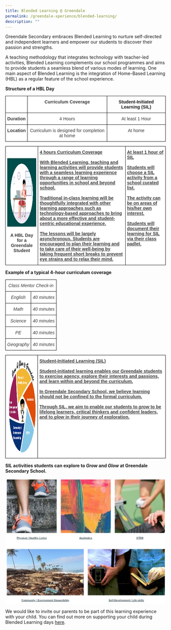 ```yaml
---
title: Blended Learning @ Greendale
permalink: /greendale-xperience/blended-learning/
description: ""
---
```

Greendale Secondary embraces Blended Learning to nurture self-directed and independent learners and empower our students to discover their passion and strengths.

A teaching methodology that integrates technology with teacher-led activities, Blended Learning complements our school programmes and aims to provide students a seamless blend of various modes of learning. One main aspect of Blended Learning is the integration of Home-Based Learning (HBL) as a regular feature of the school experience.

**Structure of a HBL Day**

<style type="text/css">
.tg  {border-collapse:collapse;border-spacing:0;}
.tg td{border-color:black;border-style:solid;border-width:1px;font-family:Arial, sans-serif;font-size:14px;
  overflow:hidden;padding:10px 5px;word-break:normal;}
.tg th{border-color:black;border-style:solid;border-width:1px;font-family:Arial, sans-serif;font-size:14px;
  font-weight:normal;overflow:hidden;padding:10px 5px;word-break:normal;}
.tg .tg-sm4r{background-color:#FFF;color:#3A3A3A;font-weight:bold;text-align:center;vertical-align:top}
.tg .tg-nzmi{background-color:#FFF;color:#3A3A3A;text-align:center;vertical-align:top}
.tg .tg-c1uv{background-color:#FFF;color:#3A3A3A;font-weight:bold;text-align:left;vertical-align:top}
.tg .tg-amwm{font-weight:bold;text-align:center;vertical-align:top}
</style>
<table class="tg">
<thead>
  <tr>
    <th class="tg-c1uv"></th>
    <th class="tg-sm4r">Curriculum Coverage</th>
    <th class="tg-amwm">Student-Initiated Learning (SIL)</th>
  </tr>
</thead>
<tbody>
  <tr>
    <td class="tg-c1uv"><span style="font-weight:bold;font-style:inherit">Duration</span></td>
    <td class="tg-nzmi"><span style="font-weight:inherit;font-style:inherit">4 Hours</span></td>
    <td class="tg-nzmi"><span style="font-weight:inherit;font-style:inherit">At least 1 Hour</span></td>
  </tr>
  <tr>
    <td class="tg-c1uv"><span style="font-weight:bold;font-style:inherit">Location</span></td>
    <td class="tg-nzmi"><span style="font-weight:inherit;font-style:inherit">Curriculum is designed for completion at home</span></td>
    <td class="tg-nzmi"><span style="font-weight:inherit;font-style:inherit">At home</span></td>
  </tr>
</tbody>
</table>

<style type="text/css">
.tg  {border-collapse:collapse;border-spacing:0;}
.tg td{border-color:black;border-style:solid;border-width:1px;font-family:Arial, sans-serif;font-size:14px;
  overflow:hidden;padding:10px 5px;word-break:normal;}
.tg th{border-color:black;border-style:solid;border-width:1px;font-family:Arial, sans-serif;font-size:14px;
  font-weight:normal;overflow:hidden;padding:10px 5px;word-break:normal;}
.tg .tg-4p8a{background-color:#FFF;color:#3A3A3A;text-align:center;vertical-align:middle}
.tg .tg-c5gh{background-color:#FFF;color:#3A3A3A;font-weight:bold;text-align:left;text-decoration:underline;vertical-align:top}
</style>
<table class="tg">
<thead>
  <tr>
    <td class="tg-4p8a"><img src="/images/hbl.jpg" width="245" height="215"><br><br><span style="font-weight:bold;font-style:inherit">A HBL Day</span><br><span style="font-weight:bold;font-style:inherit">for a Greendale Student</span></td>
    <td class="tg-c5gh">4 hours Curriculum Coverage<br><br><span style="font-weight:inherit;font-style:inherit">With Blended Learning, teaching and learning activities will provide students with a seamless learning experience through a range of learning opportunities in school and beyond school. </span><br><br><span style="font-weight:inherit;font-style:inherit">Traditional in-class learning will be thoughtfully integrated with other learning approaches such as technology-based approaches to bring about a more effective and student-centric educational experience.</span><br><br><span style="font-weight:inherit;font-style:inherit">The lessons will be largely asynchronous. Students are encouraged to plan their learning and to take care of their well-being by taking frequent short breaks to prevent eye strains and to relax their mind.</span></td>
    <td class="tg-c5gh">At least 1 hour of SIL<br><br><span style="font-weight:inherit;font-style:inherit">Students will choose a SIL activity from a school curated list.</span><br><br><span style="font-weight:inherit;font-style:inherit">The activity can be on areas of his/her own interest.</span><br><br><span style="font-weight:inherit;font-style:inherit">Students will document their learning for SIL via their class padlet.</span></td>
  </tr>
</thead>
</table>

**Example of a typical 4-hour curriculum coverage**

<style type="text/css">
.tg  {border-collapse:collapse;border-spacing:0;}
.tg td{border-color:black;border-style:solid;border-width:1px;font-family:Arial, sans-serif;font-size:14px;
  overflow:hidden;padding:10px 5px;word-break:normal;}
.tg th{border-color:black;border-style:solid;border-width:1px;font-family:Arial, sans-serif;font-size:14px;
  font-weight:normal;overflow:hidden;padding:10px 5px;word-break:normal;}
.tg .tg-qkk5{background-color:#FFF;color:#3A3A3A;font-style:italic;text-align:center;vertical-align:top}
</style>
<table class="tg">
<thead>
  <tr>
    <th class="tg-qkk5" colspan="2"><span style="font-weight:inherit;font-style:italic">Class Mentor Check-in</span></th>
  </tr>
</thead>
<tbody>
  <tr>
    <td class="tg-qkk5"><span style="font-weight:inherit;font-style:italic">English</span></td>
    <td class="tg-qkk5"><span style="font-weight:inherit;font-style:italic">40 minutes</span></td>
  </tr>
  <tr>
    <td class="tg-qkk5"><span style="font-weight:inherit;font-style:italic">Math</span></td>
    <td class="tg-qkk5"><span style="font-weight:inherit;font-style:italic">40 minutes</span></td>
  </tr>
  <tr>
    <td class="tg-qkk5"><span style="font-weight:inherit;font-style:italic">Science</span></td>
    <td class="tg-qkk5"><span style="font-weight:inherit;font-style:italic">40 minutes</span></td>
  </tr>
  <tr>
    <td class="tg-qkk5"><span style="font-weight:inherit;font-style:italic">PE</span></td>
    <td class="tg-qkk5"><span style="font-weight:inherit;font-style:italic">40 minutes</span></td>
  </tr>
  <tr>
    <td class="tg-qkk5"><span style="font-weight:inherit;font-style:italic">Geography</span></td>
    <td class="tg-qkk5"><span style="font-weight:inherit;font-style:italic">40 minutes</span></td>
  </tr>
</tbody>
</table>

<style type="text/css">
.tg  {border-collapse:collapse;border-spacing:0;}
.tg td{border-color:black;border-style:solid;border-width:1px;font-family:Arial, sans-serif;font-size:14px;
  overflow:hidden;padding:10px 5px;word-break:normal;}
.tg th{border-color:black;border-style:solid;border-width:1px;font-family:Arial, sans-serif;font-size:14px;
  font-weight:normal;overflow:hidden;padding:10px 5px;word-break:normal;}
.tg .tg-4p8a{background-color:#FFF;color:#3A3A3A;text-align:center;vertical-align:middle}
.tg .tg-c5gh{background-color:#FFF;color:#3A3A3A;font-weight:bold;text-align:left;text-decoration:underline;vertical-align:top}
</style>
<table class="tg">
<thead>
  <tr>
    <td class="tg-4p8a"><img src="/images/gg.jpg" width="285" height="300"></td>
    <td class="tg-c5gh"><span style="font-weight:bold;font-style:inherit">Student-Initiated Learning (SIL)</span><br><br><span style="font-weight:inherit;font-style:inherit">Student-initiated learning enables our Greendale students to exercise agency, explore their interests and passions, and learn within and beyond the curriculum.</span><br><br><span style="font-weight:inherit;font-style:inherit">In Greendale Secondary School, we believe learning should not be confined to the formal curriculum.</span><br><br><span style="font-weight:inherit;font-style:inherit">Through SIL, we aim to enable our students to</span> <span style="font-weight:inherit;font-style:italic">grow</span> <span style="font-weight:inherit;font-style:inherit">to be lifelong learners, critical thinkers and confident leaders, and to</span> <span style="font-weight:inherit;font-style:italic">glow</span> <span style="font-weight:inherit;font-style:inherit">in their journey of exploration.</span></td>
  </tr>
</thead>
</table>

**SIL activities students can explore to&nbsp;_Grow_&nbsp;and&nbsp;_Glow_&nbsp;at Greendale Secondary School.**

![](/images/bl-2.jpg)

We would like to invite our parents to be part of this learning experience with your child. You can find out more on supporting your child during Blended Learning days [here](/files/How-do-I-support-my-child-on-regular-HBL-Day.pdf).